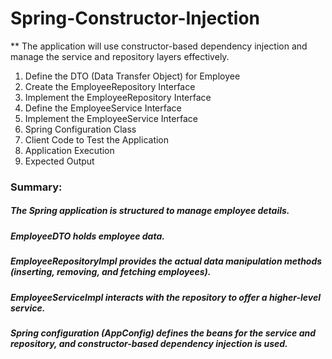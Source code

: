 # Spring-Constructor-Injection

** The application will use constructor-based dependency injection and manage the service and repository layers effectively.
1. Define the DTO (Data Transfer Object) for Employee
2. Create the EmployeeRepository Interface
3. Implement the EmployeeRepository Interface
4. Define the EmployeeService Interface
5. Implement the EmployeeService Interface
6. Spring Configuration Class
7. Client Code to Test the Application
8. Application Execution
9. Expected Output
### Summary:
##### The Spring application is structured to manage employee details.
##### EmployeeDTO holds employee data.
##### EmployeeRepositoryImpl provides the actual data manipulation methods (inserting, removing, and fetching employees).
##### EmployeeServiceImpl interacts with the repository to offer a higher-level service.
##### Spring configuration (AppConfig) defines the beans for the service and repository, and constructor-based dependency injection is used.

